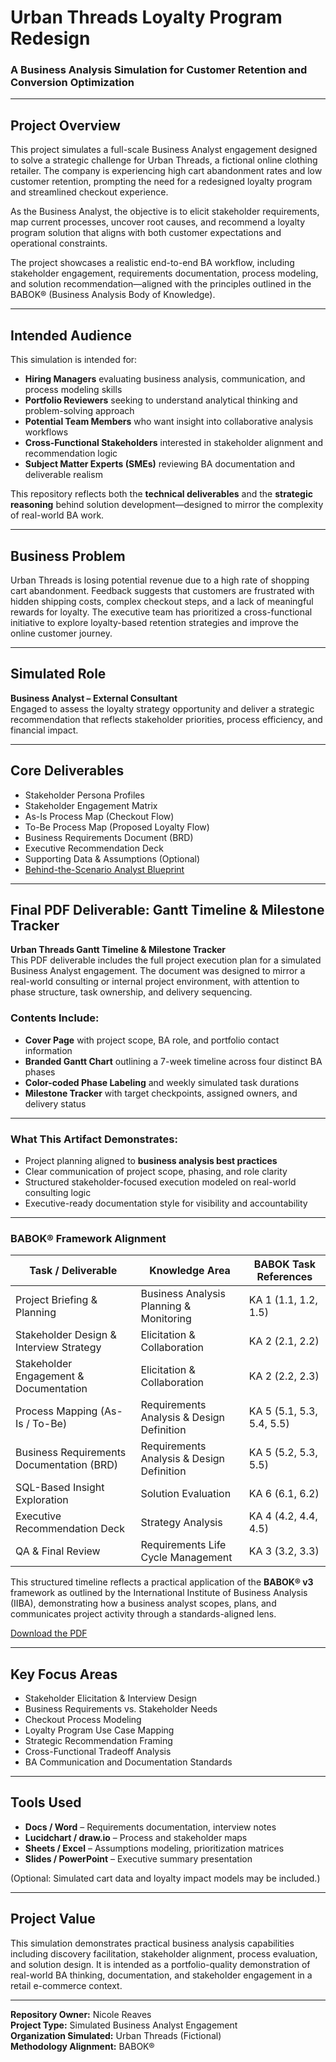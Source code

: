 # Urban Threads Loyalty Program Redesign  
### A Business Analysis Simulation for Customer Retention and Conversion Optimization

---

## Project Overview

This project simulates a full-scale Business Analyst engagement designed to solve a strategic challenge for Urban Threads, a fictional online clothing retailer. The company is experiencing high cart abandonment rates and low customer retention, prompting the need for a redesigned loyalty program and streamlined checkout experience.

As the Business Analyst, the objective is to elicit stakeholder requirements, map current processes, uncover root causes, and recommend a loyalty program solution that aligns with both customer expectations and operational constraints.

The project showcases a realistic end-to-end BA workflow, including stakeholder engagement, requirements documentation, process modeling, and solution recommendation—aligned with the principles outlined in the BABOK® (Business Analysis Body of Knowledge).

---

## Intended Audience

This simulation is intended for:

- **Hiring Managers** evaluating business analysis, communication, and process modeling skills  
- **Portfolio Reviewers** seeking to understand analytical thinking and problem-solving approach  
- **Potential Team Members** who want insight into collaborative analysis workflows  
- **Cross-Functional Stakeholders** interested in stakeholder alignment and recommendation logic  
- **Subject Matter Experts (SMEs)** reviewing BA documentation and deliverable realism  

This repository reflects both the **technical deliverables** and the **strategic reasoning** behind solution development—designed to mirror the complexity of real-world BA work.

---

## Business Problem

Urban Threads is losing potential revenue due to a high rate of shopping cart abandonment. Feedback suggests that customers are frustrated with hidden shipping costs, complex checkout steps, and a lack of meaningful rewards for loyalty. The executive team has prioritized a cross-functional initiative to explore loyalty-based retention strategies and improve the online customer journey.

---

## Simulated Role

**Business Analyst – External Consultant**  
Engaged to assess the loyalty strategy opportunity and deliver a strategic recommendation that reflects stakeholder priorities, process efficiency, and financial impact.

---

## Core Deliverables

- Stakeholder Persona Profiles  
- Stakeholder Engagement Matrix  
- As-Is Process Map (Checkout Flow)  
- To-Be Process Map (Proposed Loyalty Flow)  
- Business Requirements Document (BRD)  
- Executive Recommendation Deck  
- Supporting Data & Assumptions (Optional)  
- [Behind-the-Scenario Analyst Blueprint](./_Behind_the_Scenario.md)

---

## Final PDF Deliverable: Gantt Timeline & Milestone Tracker

**Urban Threads Gantt Timeline & Milestone Tracker**  
This PDF deliverable includes the full project execution plan for a simulated Business Analyst engagement. The document was designed to mirror a real-world consulting or internal project environment, with attention to phase structure, task ownership, and delivery sequencing.

### Contents Include:
- **Cover Page** with project scope, BA role, and portfolio contact information  
- **Branded Gantt Chart** outlining a 7-week timeline across four distinct BA phases  
- **Color-coded Phase Labeling** and weekly simulated task durations  
- **Milestone Tracker** with target checkpoints, assigned owners, and delivery status  

---

### What This Artifact Demonstrates:
- Project planning aligned to **business analysis best practices**
- Clear communication of project scope, phasing, and role clarity  
- Structured stakeholder-focused execution modeled on real-world consulting logic  
- Executive-ready documentation style for visibility and accountability  

---

### BABOK® Framework Alignment

| Task / Deliverable                        | Knowledge Area                                  | BABOK Task References        |
|-------------------------------------------|--------------------------------------------------|------------------------------|
| Project Briefing & Planning               | Business Analysis Planning & Monitoring          | KA 1 (1.1, 1.2, 1.5)         |
| Stakeholder Design & Interview Strategy   | Elicitation & Collaboration                      | KA 2 (2.1, 2.2)              |
| Stakeholder Engagement & Documentation    | Elicitation & Collaboration                      | KA 2 (2.2, 2.3)              |
| Process Mapping (As-Is / To-Be)           | Requirements Analysis & Design Definition        | KA 5 (5.1, 5.3, 5.4, 5.5)    |
| Business Requirements Documentation (BRD) | Requirements Analysis & Design Definition        | KA 5 (5.2, 5.3, 5.5)         |
| SQL-Based Insight Exploration             | Solution Evaluation                              | KA 6 (6.1, 6.2)              |
| Executive Recommendation Deck             | Strategy Analysis                                 | KA 4 (4.2, 4.4, 4.5)         |
| QA & Final Review                         | Requirements Life Cycle Management               | KA 3 (3.2, 3.3)              |

This structured timeline reflects a practical application of the **BABOK® v3** framework as outlined by the International Institute of Business Analysis (IIBA), demonstrating how a business analyst scopes, plans, and communicates project activity through a standards-aligned lens.

[Download the PDF](./Documentation/Urban_Threads_Gantt_Timeline_NicoleReaves_v1.0.pdf)


---

## Key Focus Areas

- Stakeholder Elicitation & Interview Design  
- Business Requirements vs. Stakeholder Needs  
- Checkout Process Modeling  
- Loyalty Program Use Case Mapping  
- Strategic Recommendation Framing  
- Cross-Functional Tradeoff Analysis  
- BA Communication and Documentation Standards  

---

## Tools Used

- **Docs / Word** – Requirements documentation, interview notes  
- **Lucidchart / draw.io** – Process and stakeholder maps  
- **Sheets / Excel** – Assumptions modeling, prioritization matrices  
- **Slides / PowerPoint** – Executive summary presentation  

(Optional: Simulated cart data and loyalty impact models may be included.)

---

## Project Value

This simulation demonstrates practical business analysis capabilities including discovery facilitation, stakeholder alignment, process evaluation, and solution design. It is intended as a portfolio-quality demonstration of real-world BA thinking, documentation, and stakeholder engagement in a retail e-commerce context.

---

**Repository Owner:** Nicole Reaves  
**Project Type:** Simulated Business Analyst Engagement  
**Organization Simulated:** Urban Threads (Fictional)  
**Methodology Alignment:** BABOK®  
